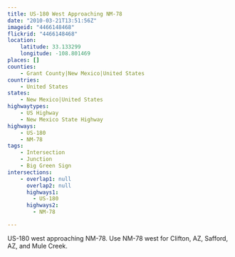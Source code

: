 ```yaml
---
title: US-180 West Approaching NM-78
date: "2010-03-21T13:51:56Z"
imageid: "4466148468"
flickrid: "4466148468"
location:
    latitude: 33.133299
    longitude: -108.801469
places: []
counties:
    - Grant County|New Mexico|United States
countries:
    - United States
states:
    - New Mexico|United States
highwaytypes:
    - US Highway
    - New Mexico State Highway
highways:
    - US-180
    - NM-78
tags:
    - Intersection
    - Junction
    - Big Green Sign
intersections:
    - overlap1: null
      overlap2: null
      highways1:
        - US-180
      highways2:
        - NM-78

---
```

US-180 west approaching NM-78.  Use NM-78 west for Clifton, AZ, Safford, AZ, and Mule Creek.
